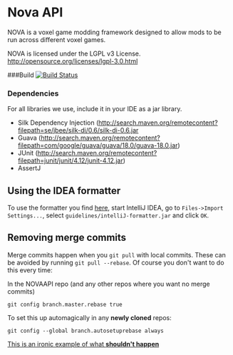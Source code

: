 Nova API
========
NOVA is a voxel game modding framework designed to allow mods to be run across different voxel games.

NOVA is licensed under the LGPL v3 License.
http://opensource.org/licenses/lgpl-3.0.html

###Build
[![Build Status](https://travis-ci.org/NOVAAPI/NovaCore.svg?branch=master)](https://travis-ci.org/NOVAAPI/NovaCore)

### Dependencies

For all libraries we use, include it in your IDE as a jar library.
* Silk Dependency Injection (http://search.maven.org/remotecontent?filepath=se/jbee/silk-di/0.6/silk-di-0.6.jar
* Guava (http://search.maven.org/remotecontent?filepath=com/google/guava/guava/18.0/guava-18.0.jar)
* JUnit (http://search.maven.org/remotecontent?filepath=junit/junit/4.12/junit-4.12.jar)
* AssertJ

Using the IDEA formatter
------------------------
To use the formatter you find [here](https://github.com/NOVAAPI/NovaCore/tree/master/guidelines),
start IntelliJ IDEA, go to `Files->Import Settings...`,
select `guidelines/intelliJ-formatter.jar` and click `OK`.

Removing merge commits
----------------------
Merge commits happen when you `git pull` with local commits.
These can be avoided by running `git pull --rebase`. Of course you don't want to do this every time:

In the NOVAAPI repo (and any other repos where you want no merge commits)
```
git config branch.master.rebase true
```

To set this up automagically in any __newly cloned__ repos:
```
git config --global branch.autosetuprebase always
```

[This is an ironic example of what __shouldn't happen__](http://git.io/bseX)
